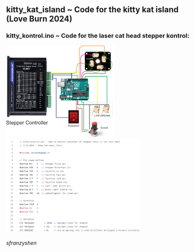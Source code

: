 ## kitty_kat_island ~ Code for the kitty kat island (Love Burn 2024)

### kitty_kontrol.ino ~ Code for the laser cat head stepper kontrol:

<img height="250" src="https://raw.githubusercontent.com/ideafablabs/kitty_kat_island/main/kitty_kontrol2.png"><img height="250" src="https://raw.githubusercontent.com/ideafablabs/kitty_kat_island/main/kitty_kode.png">






###### sfranzyshen
